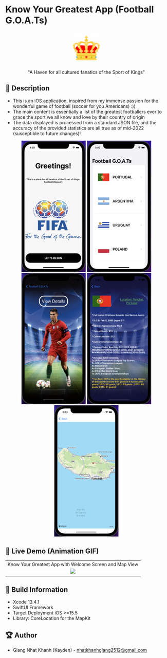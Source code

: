 # Know Your Greatest App (Football G.O.A.Ts)


<p align="center">
  <img width="100" src="KnowYourGreatest/Assets.xcassets/AppIcon.appiconset/64.png">
</p>

<p align="center">"A Haven for all cultured fanatics of the Sport of Kings"</p>

## 📖 Description

- This is an iOS application, inspired from my immense passion for the wonderful game of football (soccer for you Americans) :))
- The main content is essentially a list of the greatest footballers ever to grace the sport we all know and love by their country of origin
- The data displayed is processed from a standard JSON file, and the accuracy of the provided statistics are all true as of mid-2022 (susceptible to future changes)!

<p align="center">
  <img src="ViewScreenshots/WelcomeView.png" width="200" > 
  <img src="ViewScreenshots/MainMenuView.png" width="200" > 
  <img src="ViewScreenshots/PlayerCardView.png" width="200" > 
  <img src="ViewScreenshots/DetailView.png" width="200" >
  <img src="ViewScreenshots/LocationMapView.png" width="200" >
</p>

## 🔮 Live Demo (Animation GIF)

<table align="center">
  <tr>
     <td>Know Your Greatest App with Welcome Screen and Map View</td>
  </tr>
  <tr>
    <td align="center">
        <img src="https://github.com/KaydenGiang2512/KnowYourGreatest/blob/main/ViewScreenshots/AppDemo.gif?raw=true" width="300">
    </td>
   </tr>
 </table>

## 🔧 Build Information
- Xcode 13.4.1
- SwiftUI Framework
- Target Deployment iOS >=15.5
- Library: CoreLocation for the MapKit

## 🏆 Author
- Giang Nhat Khanh (Kayden) - nhatkhanhgiang2512@gmail.com
